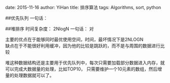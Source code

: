 date: 2015-11-16
author: YiHan
title: 排序算法
tags: Algorithms, sort, python

##优先队列
一句话：

##堆排序
时间复杂度： 2NlogN
一句话： 对

主要的优点在于能够同时最优使用空间，时间，最坏情况下是2NLOGN  
缺点在于不能很好利用缓冲，因为他的比较是跳跃的，而不是与周围的数据进行比较

堆这种数据结构还是主要用于优先队列中，每次只需要加载部分数据进入内存，就可以完成大数据量的处理，比如TOP10， 只需要维护一个10元素的数组，然后增量的处理数据就可以了。


